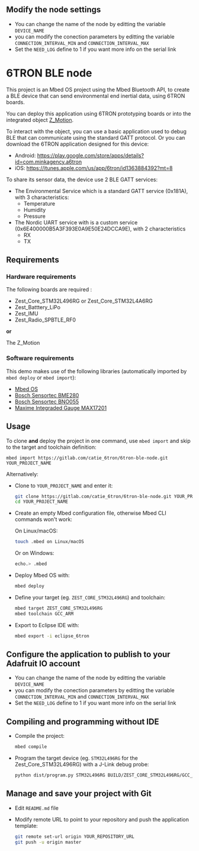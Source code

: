 ## Modify the node settings

* You can change the name of the node by editting the variable `DEVICE_NAME`
* you can modify the conection parameters by editting the variable `CONNECTION_INTERVAL_MIN` and `CONNECTION_INTERVAL_MAX`
* Set the `NEED_LOG` define to 1 if you want more info on the serial link

# 6TRON BLE node

This project is an Mbed OS project using the Mbed Bluetooth API, to create a BLE device that can send environmental end inertial data, using 6TRON boards.

You can deploy this application using 6TRON prototyping boards or into the integrated object [Z_Motion](https://gitlab.com/catie_6tron/z-motion-hardware/blob/master/doc/index.md).

To interact with the object, you can use a basic application used to debug BLE that can communicate using the standard GATT protocol.
Or you can download the 6TRON application designed for this device:

* Android: https://play.google.com/store/apps/details?id=com.minkagency.a6tron
* iOS: https://itunes.apple.com/us/app/6tron/id1363884392?mt=8

To share its sensor data, the device use 2 BLE GATT services:

* The Environmental Service which is a standard GATT service (0x181A), with 3 characteristics:
    * Temperature
    * Humidity
    * Pressure
* The Nordic UART service with is a custom service (0x6E400000B5A3F393E0A9E50E24DCCA9E), with 2 characteristics
    * RX
    * TX

## Requirements

### Hardware requirements

The following boards are required :

* Zest_Core_STM32L496RG or Zest_Core_STM32L4A6RG
* Zest_Batttery_LiPo
* Zest_IMU
* Zest_Radio_SPBTLE_RF0

**or**

The Z_Motion

### Software requirements

This demo makes use of the following libraries (automatically imported by `mbed deploy` or `mbed import`):

- [Mbed OS](https://gitlab.com/catie_6tron/mbed-os.git)
- [Bosch Sensortec BME280](https://gitlab.com/catie_6tron/bosch-sensortec-bme280)
- [Bosch Sensortec BNO055](https://gitlab.com/catie_6tron/bosch-sensortec-bno055/)
- [Maxime Integraded Gauge MAX17201](https://gitlab.com/catie_6tron/maxim-integrated-max17201.git)

## Usage

To clone **and** deploy the project in one command, use `mbed import` and skip to
the target and toolchain definition:

    mbed import https://gitlab.com/catie_6tron/6tron-ble-node.git YOUR_PROJECT_NAME

Alternatively:

* Clone to `YOUR_PROJECT_NAME` and enter it:

    ```sh
    git clone https://gitlab.com/catie_6tron/6tron-ble-node.git YOUR_PROJECT_NAME
    cd YOUR_PROJECT_NAME
    ```

* Create an empty Mbed configuration file, otherwise Mbed CLI commands won't work:

    On Linux/macOS:

    ```sh
    touch .mbed on Linux/macOS
    ```

    Or on Windows:

    ```sh
    echo.> .mbed
    ```

* Deploy Mbed OS with:

    ```sh
    mbed deploy
    ```

* Define your target (eg. `ZEST_CORE_STM32L496RG`) and toolchain:

    ```sh
    mbed target ZEST_CORE_STM32L496RG
    mbed toolchain GCC_ARM
    ```

* Export to Eclipse IDE with:

    ```sh
    mbed export -i eclipse_6tron
    ```
    
## Configure the application to publish to your Adafruit IO account

* You can change the name of the node by editting the variable `DEVICE_NAME`
* you can modify the conection parameters by editting the variable `CONNECTION_INTERVAL_MIN` and `CONNECTION_INTERVAL_MAX`
* Set the `NEED_LOG` define to 1 if you want more info on the serial link

## Compiling and programming without IDE

* Compile the project:

    ```sh
    mbed compile
    ```

* Program the target device (eg. `STM32L496RG` for the Zest_Core_STM32L496RG) with a
  J-Link debug probe:

    ```sh
    python dist/program.py STM32L496RG BUILD/ZEST_CORE_STM32L496RG/GCC_ARM/YOUR_PROJECT_NAME.elf
    ```

## Manage and save your project with Git

* Edit `README.md` file

* Modify remote URL to point to your repository and push the application template:

    ```sh
    git remote set-url origin YOUR_REPOSITORY_URL
    git push -u origin master
    ```

